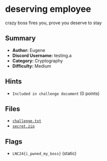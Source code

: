 # deserving employee
crazy boss fires you, prove you deserve to stay

## Summary
- **Author:** Eugene
- **Discord Username:** testing.a
- **Category:** Cryptography
- **Difficulty:** Medium

## Hints
- `Included in challenge document` (0 points)

## Files
- [`challenge.txt`](./dist/challenge.txt)
- [`secret.zip`](./dist/secret.zip)

## Flags
- `LNC24{i_pwned_my_boss}` (static)
